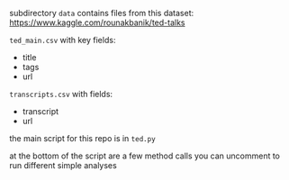 subdirectory `data` contains files from this dataset:
https://www.kaggle.com/rounakbanik/ted-talks

`ted_main.csv`
with key fields:
- title
- tags
- url

`transcripts.csv`
with fields:
- transcript
- url

the main script for this repo is in `ted.py`

at the bottom of the script are a few method calls you can uncomment to run different simple analyses
